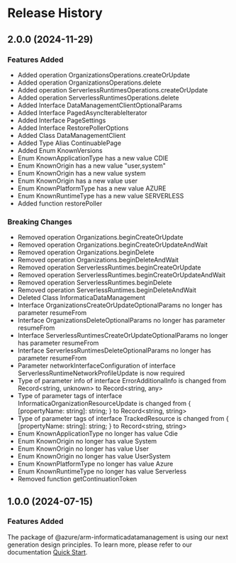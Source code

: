 # Release History
    
## 2.0.0 (2024-11-29)
    
### Features Added

  - Added operation OrganizationsOperations.createOrUpdate
  - Added operation OrganizationsOperations.delete
  - Added operation ServerlessRuntimesOperations.createOrUpdate
  - Added operation ServerlessRuntimesOperations.delete
  - Added Interface DataManagementClientOptionalParams
  - Added Interface PagedAsyncIterableIterator
  - Added Interface PageSettings
  - Added Interface RestorePollerOptions
  - Added Class DataManagementClient
  - Added Type Alias ContinuablePage
  - Added Enum KnownVersions
  - Enum KnownApplicationType has a new value CDIE
  - Enum KnownOrigin has a new value "user,system"
  - Enum KnownOrigin has a new value system
  - Enum KnownOrigin has a new value user
  - Enum KnownPlatformType has a new value AZURE
  - Enum KnownRuntimeType has a new value SERVERLESS
  - Added function restorePoller

### Breaking Changes

  - Removed operation Organizations.beginCreateOrUpdate
  - Removed operation Organizations.beginCreateOrUpdateAndWait
  - Removed operation Organizations.beginDelete
  - Removed operation Organizations.beginDeleteAndWait
  - Removed operation ServerlessRuntimes.beginCreateOrUpdate
  - Removed operation ServerlessRuntimes.beginCreateOrUpdateAndWait
  - Removed operation ServerlessRuntimes.beginDelete
  - Removed operation ServerlessRuntimes.beginDeleteAndWait
  - Deleted Class InformaticaDataManagement
  - Interface OrganizationsCreateOrUpdateOptionalParams no longer has parameter resumeFrom
  - Interface OrganizationsDeleteOptionalParams no longer has parameter resumeFrom
  - Interface ServerlessRuntimesCreateOrUpdateOptionalParams no longer has parameter resumeFrom
  - Interface ServerlessRuntimesDeleteOptionalParams no longer has parameter resumeFrom
  - Parameter networkInterfaceConfiguration of interface ServerlessRuntimeNetworkProfileUpdate is now required
  - Type of parameter info of interface ErrorAdditionalInfo is changed from Record<string, unknown> to Record<string, any>
  - Type of parameter tags of interface InformaticaOrganizationResourceUpdate is changed from {
        [propertyName: string]: string;
    } to Record<string, string>
  - Type of parameter tags of interface TrackedResource is changed from {
        [propertyName: string]: string;
    } to Record<string, string>
  - Enum KnownApplicationType no longer has value Cdie
  - Enum KnownOrigin no longer has value System
  - Enum KnownOrigin no longer has value User
  - Enum KnownOrigin no longer has value UserSystem
  - Enum KnownPlatformType no longer has value Azure
  - Enum KnownRuntimeType no longer has value Serverless
  - Removed function getContinuationToken
    
    
## 1.0.0 (2024-07-15)

### Features Added

The package of @azure/arm-informaticadatamanagement is using our next generation design principles. To learn more, please refer to our documentation [Quick Start](https://aka.ms/azsdk/js/mgmt/quickstart).
